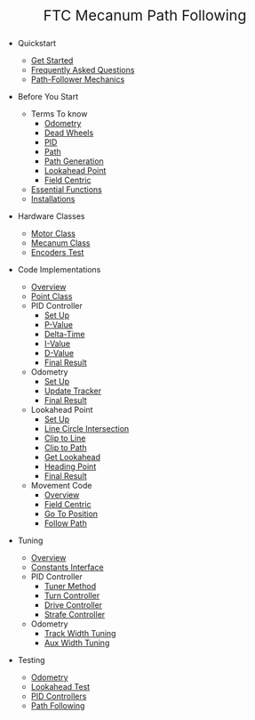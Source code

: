 <p align = "center" style = "font-size : 26px">FTC Mecanum Path Following</p>


  * Quickstart
     * [Get Started](/get-started.md)
     * [Frequently Asked Questions](/faq.md)
     * [Path-Follower Mechanics](/path-follow-mechanics.md)

  * Before You Start
    * Terms To know
      * [Odometry](/odometry-term.md)
      * [Dead Wheels](/dead-wheels-term.md)
      * [PID](/pid-term.md)
      * [Path](/path-term.md)
      * [Path Generation](/path-generation-term.md)
      * [Lookahead Point](/lookahead-point-term.md)
      * [Field Centric](/field-centric-term.md)
    * [Essential Functions](/essential-functions.md)
    * [Installations](/installation.md)

  * Hardware Classes
    * [Motor Class](/motor-class.md)
    * [Mecanum Class](/mecanum-class.md)
    * [Encoders Test](/encoder-test.md)

  * Code Implementations
    * [Overview](/code-implementation-overview.md)
    * [Point Class](/Point.md)
    * PID Controller
      * [Set Up](/pid-overview.md)
      * [P-Value](/p-value.md)
      * [Delta-Time](/delta-time.md)
      * [I-Value](/I-Value.md)
      * [D-Value](/D-Value.md)
      * [Final Result](/pid-final-result.md)
    * Odometry
      * [Set Up](/odometry-overview.md)
      * [Update Tracker](/update-tracker.md)
      * [Final Result](/odometry-final-result.md)
    * Lookahead Point
      * [Set Up](/lookahead-point-overview.md)
      * [Line Circle Intersection](/line-circle-intersection.md)
      * [Clip to Line](/clip-to-line.md)
      * [Clip to Path](/clip-to-path.md)
      * [Get Lookahead](/get-lookahead.md)
      * [Heading Point](/heading-point.md)
      * [Final Result](/lookahead-final-result.md)
    * Movement Code
      * [Overview](/movement-code-overview.md)
      * [Field Centric](/field-centric.md)
      * [Go To Position](/go-to-position.md)
      * [Follow Path](/follow-path.md)
    
* Tuning
  * [Overview](/pid-tuning-overview.md)
  * [Constants Interface](/constants-interface.md)
  * PID Controller
    * [Tuner Method](/tuner-method.md)
    * [Turn Controller](/turn-controller.md)
    * [Drive Controller](/drive-controller.md)
    * [Strafe Controller](/strafe-controller.md)
  * Odometry
    * [Track Width Tuning](/trackwidth-tuner.md)
    * [Aux Width Tuning](/aux-width-tuning.md)
* Testing
  * [Odometry](/odometry-test.md)
  * [Lookahead Test](/lookahead-test.md)
  * [PID Controllers](/go-to-point-test.md)
  * [Path Following](/path-following-test.md)

